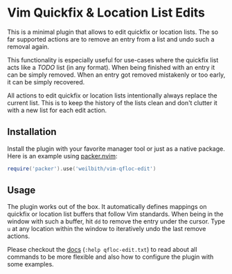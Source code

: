 # Vim Quickfix & Location List Edits

This is a minimal plugin that allows to edit quickfix or location lists. The so
far supported actions are to remove an entry from a list and undo such a removal
again.

This functionality is especially useful for use-cases where the quickfix list
acts like a _TODO_ list (in any format). When being finished with an entry it
can be simply removed. When an entry got removed mistakenly or too early, it can
be simply recovered.

All actions to edit quickfix or location lists intentionally always replace the
current list. This is to keep the history of the lists clean and don't clutter
it with a new list for each edit action.

## Installation

Install the plugin with your favorite manager tool or just as a native package.
Here is an example using
[packer.nvim](https://github.com/wbthomason/packer.nvim):

```lua
require('packer').use('weilbith/vim-qfloc-edit')
```

## Usage

The plugin works out of the box. It automatically defines mappings on quickfix
or location list buffers that follow Vim standards. When being in the window
with such a buffer, hit `dd` to remove the entry under the cursor. Type `u` at
any location within the window to iteratively undo the last remove actions.

Please checkout the [docs](./docs/qfloc_edit.txt) (`:help qfloc-edit.txt`) to
read about all commands to be more flexible and also how to configure the plugin
with some examples.
